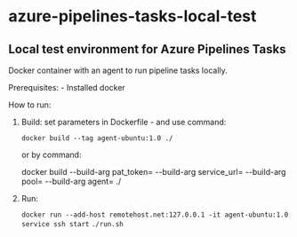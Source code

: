# azure-pipelines-tasks-local-test
## Local test environment for Azure Pipelines Tasks

Docker container with an agent to run pipeline tasks locally.

Prerequisites:
    - Installed docker

How to run:
1. Build: set parameters in Dockerfile - and use command:

    `docker build --tag agent-ubuntu:1.0 ./`
       
   or by command:

	  docker build --build-arg pat_token=<pat token> --build-arg service_url=<service url> --build-arg pool=<pool> --build-arg agent=<agent> ./

2. Run:

	  `docker run --add-host remotehost.net:127.0.0.1 -it agent-ubuntu:1.0`
      `service ssh start`
	  `./run.sh`

